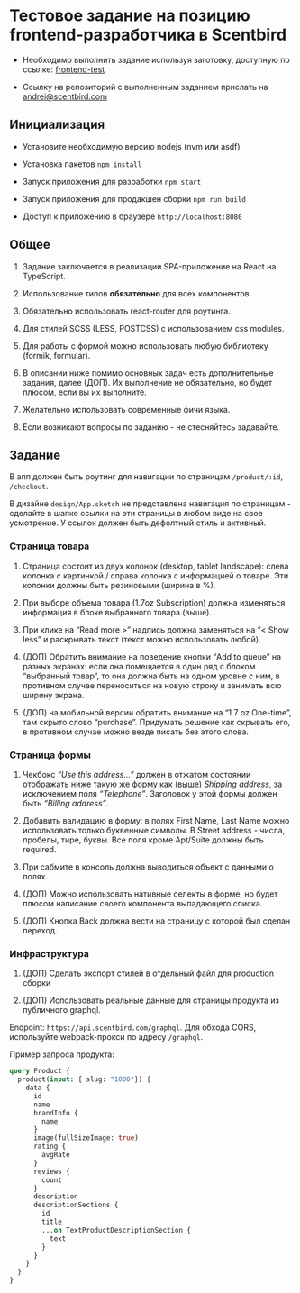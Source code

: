 # Тестовое задание на позицию frontend-разработчика в Scentbird

- Необходимо выполнить задание используя заготовку, доступную по ссылке: [frontend-test](https://github.com/scentbird/frontend-test)

- Ссылку на репозиторий с выполненным заданием прислать на andrei@scentbird.com


## Инициализация

- Установите необходимую версию nodejs (nvm или asdf)

- Установка пакетов `npm install`

- Запуск приложения для разработки `npm start`

- Запуск приложения для продакшен сборки `npm run build`

- Доступ к приложению в браузере `http://localhost:8080`


## Общее

1. Задание заключается в реализации SPA-приложение на React на TypeScript.

1. Использование типов **обязательно** для всех компонентов.

1. Обязательно использовать react-router для роутинга.

1. Для стилей SCSS (LESS, POSTCSS) с использованием css modules.

1. Для работы с формой можно использовать любую библиотеку (formik, formular).

1. В описании ниже помимо основных задач есть дополнительные задания, далее (ДОП). Их выполнение не обязательно, но будет плюсом, если вы их выполните.

1. Желательно использовать современные фичи языка.

1. Если возникают вопросы по заданию - не стесняйтесь задавайте.


## Задание

В апп должен быть роутинг для навигации по страницам `/product/:id`, `/checkout`.

В дизайне `design/App.sketch` не представлена навигация по страницам - сделайте в шапке ссылки на эти страницы в любом виде на свое усмотрение. У ссылок должен быть дефолтный стиль и активный.

### Страница товара

1. Страница состоит из двух колонок (desktop, tablet landscape): слева колонка с картинкой / справа колонка с информацией о товаре. Эти колонки должны быть резиновыми (ширина в %).

1. При выборе объема товара (1.7oz Subscription) должна изменяться информация в блоке выбранного товара (выше).

1. При клике на “Read more >” надпись должна заменяться на “< Show less” и раскрывать текст (текст можно использовать любой).

1. (ДОП) Обратить внимание на поведение кнопки “Add to queue” на разных экранах: если она помещается в один ряд с блоком “выбранный товар“, то она должна быть на одном уровне с ним, в противном случае переноситься на новую строку и занимать всю ширину экрана.

1. (ДОП) на мобильной версии обратить внимание на “1.7 oz One-time”, там скрыто слово “purchase”. Придумать решение как скрывать его, в противном случае можно везде писать без этого слова.

### Страница формы

1. Чекбокс *“Use this address…”* должен в отжатом состоянии отображать ниже такую же форму как (выше) *Shipping address*, за исключением поля *“Telephone”*. Заголовок у этой формы должен быть *“Billing address”*.

1. Добавить валидацию в форму: в полях First Name, Last Name можно использовать только буквенные символы. В Street address - числа, пробелы, тире, буквы. Все поля кроме Apt/Suite должны быть required.

1. При сабмите в консоль должна выводиться объект с данными о полях.

1. (ДОП) Можно использовать нативные селекты в форме, но будет плюсом написание своего компонента выпадающего списка.

1. (ДОП) Кнопка Back должна вести на страницу с которой был сделан переход.


### Инфраструктура

1. (ДОП) Сделать экспорт стилей в отдельный файл для production сборки

2. (ДОП) Использовать реальные данные для страницы продукта из публичного graphql.

Endpoint: `https://api.scentbird.com/graphql`. Для обхода CORS, используйте webpack-прокси по адресу `/graphql`.

Пример запроса продукта:
```graphql
query Product {
  product(input: { slug: "1000"}) {
    data {
      id
      name
      brandInfo {
        name
      }
      image(fullSizeImage: true)
      rating {
        avgRate
      }
      reviews {
        count
      }
      description
      descriptionSections {
       	id
        title
        ...on TextProductDescriptionSection {
          text
        }
      }
    }
  }
}

```
